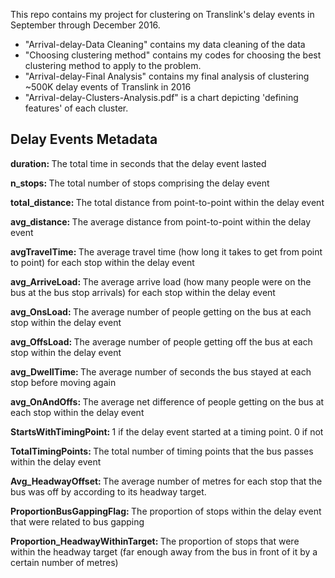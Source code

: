 This repo contains my project for clustering on Translink's delay events in September through December 2016.

* "Arrival-delay-Data Cleaning" contains my data cleaning of the data
* "Choosing clustering method" contains my codes for choosing the best clustering method to apply to the problem.
* "Arrival-delay-Final Analysis" contains my final analysis of clustering ~500K delay events of Translink in 2016
* "Arrival-delay-Clusters-Analysis.pdf" is a chart depicting 'defining features'
of each cluster.


## Delay Events Metadata
<b> duration: </b>The total time in seconds that the delay event lasted

<b> n_stops: </b>The total number of stops comprising the delay event

<b> total_distance: </b>The total distance from point-to-point within the delay event

<b> avg_distance: </b>The average distance from point-to-point within the delay event

<b> avgTravelTime: </b>The average travel time (how long it takes to get from point to point) for each stop within the delay event

<b> avg_ArriveLoad: </b>The average arrive load (how many people were on the bus at the bus stop arrivals) for each stop within the 
delay event

<b> avg_OnsLoad: </b>The average number of people getting on the bus at each stop within the delay event

<b> avg_OffsLoad: </b>The average number of people getting off the bus at each stop within the delay event

<b> avg_DwellTime: </b>The average number of seconds the bus stayed at each stop before moving again

<b> avg_OnAndOffs: </b>The average net difference of people getting on the bus at each stop within the delay event

<b> StartsWithTimingPoint: </b>1 if the delay event started at a timing point. 0 if not

<b> TotalTimingPoints: </b>The total number of timing points that the bus passes within the delay event

<b> Avg_HeadwayOffset: </b>The average number of metres for each stop that the bus was off by according to its headway target.

<b> ProportionBusGappingFlag: </b>The proportion of stops within the delay event that were related to bus gapping

<b> Proportion_HeadwayWithinTarget: </b>The proportion of stops that were within the headway target (far enough away from the bus in front of it by a certain number of metres)
